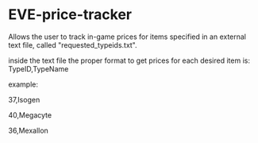 # EVE-price-tracker
Allows the user to track in-game prices for items specified in an external text file, called "requested_typeids.txt".

inside the text file the proper format to get prices for each desired item is:
TypeID,TypeName

example:

37,Isogen

40,Megacyte

36,Mexallon
